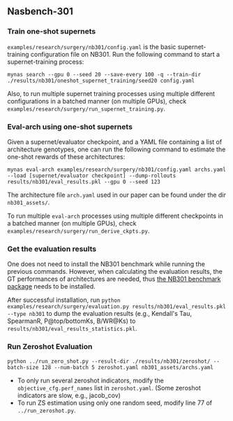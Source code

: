 Nasbench-301
--------

### Train one-shot supernets

`examples/research/surgery/nb301/config.yaml` is the basic supernet-training configuration file on NB301. Run the following command to start a supernet-training process:

`````
mynas search --gpu 0 --seed 20 --save-every 100 -q --train-dir ./results/nb301/oneshot_supernet_training/seed20 config.yaml
`````

Also, to run multiple supernet training processes using multiple different configurations in a batched manner (on multiple GPUs), check `examples/research/surgery/run_supernet_training.py`.

### Eval-arch using one-shot supernets

Given a supernet/evaluator checkpoint, and a YAML file containing a list of architecture genotypes, one can run the following command to estimate the one-shot rewards of these architectures:

```
mynas eval-arch examples/research/surgery/nb301/config.yaml archs.yaml --load [supernet/evaluator checkpoint] --dump-rollouts results/nb301/eval_results.pkl --gpu 0 --seed 123
```

The architecture file `arch.yaml` used in our paper can be found under the dir `nb301_assets/`.

To run multiple `eval-arch` processes using multiple different checkpoints in a batched manner (on multiple GPUs), check `examples/research/surgery/run_derive_ckpts.py`.

### Get the evaluation results

One does not need to install the NB301 benchmark while running the previous commands. However, when calculating the evaluation results, the GT performances of architectures are needed, thus [the NB301 benchmark package](https://github.com/automl/nasbench301) needs to be installed.

After successful installation, run ``python examples/research/surgery/evaluation.py results/nb301/eval_results.pkl --type nb301`` to dump the evaluation results (e.g., Kendall's Tau, SpearmanR, P@top/bottomKs, B/WR@Ks) to `results/nb301/eval_results_statistics.pkl`.

### Run Zeroshot Evaluation
```
python ../run_zero_shot.py --result-dir ./results/nb301/zeroshot/ --batch-size 128 --num-batch 5 zeroshot.yaml nb301_assets/archs.yaml
```

* To only run several zeroshot indicators, modify the `objective_cfg.perf_names` list in `zeroshot.yaml`. (Some zeroshot indicators are slow, e.g., jacob_cov)
* To run ZS estimation using only one random seed, modify line 77 of `../run_zeroshot.py`.

